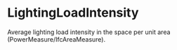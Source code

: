 LightingLoadIntensity
=====================

Average lighting load intensity in the space per unit area (PowerMeasure/IfcAreaMeasure).

